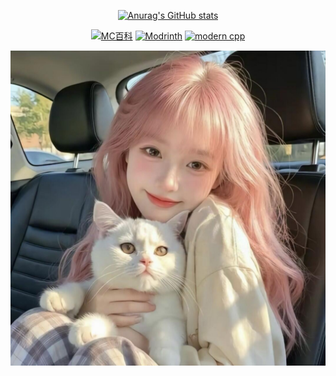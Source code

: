 <div id="title" align=center>

[![Anurag's GitHub stats](https://github-readme-stats.vercel.app/api?username=YuWan-030&show_icons=true&theme=tokyonight)](https://b23.tv/iEJTnPp)

[![MC百科](https://img.shields.io/badge/MC%E7%99%BE%E7%A7%91-YuWan030-green)](https://center.mcmod.cn/818064/)
[![Modrinth](https://img.shields.io/badge/Modrinth-YuWan030-blue)](https://www.youtube.com/channel/UCey35Do4RGewqr-6EiaCJrg)
[![modern cpp](https://img.shields.io/badge/code-Python_Java-blue)](https://learn.microsoft.com/zh-cn/cpp/cpp/welcome-back-to-cpp-modern-cpp) 

</div>

![头像](image/头像.jpg)


[github-sub-title:img]: https://readme-typing-svg.herokuapp.com?font=Segoe+Script&center=true&lines=YuWan-030
